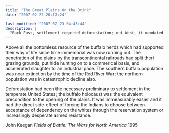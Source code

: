 ```yaml
---
title: "The Great Plains On the Brink"
date: "2007-02-22 20:17:24"

last_modified: "2007-02-23 04:43:44"
description: |
  "Back East, settlement required deforestation; out West, it mandated buffalo harvesting."
---
```


Above all the bottomless resource of the buffalo herds which had supported their way of life since time immemorial was now running out. The penetration of the plains by the transcontinental railroads had split theri grazing grounds, put hide hunting on to a commerical basis, and accelerated slaughter to an industrial pace. The southern buffalo population was near extinction by the time of the Red River War; the northern population was in catastrophic decline also. 

Deforestation had been the necessary preliminary to settlement in the temperate United States; the buffalo holocaust was the equivalent precondition to the opening of the plains. It was immeasurably easier and it had the direct side-effect of forcing the Indians to choose between acceptance of dependency on the whites through the reservation system or increasingly desperate armed resistance.

John Keegan
<i>Fields of Battle: The Wars for North America</i>
1995
